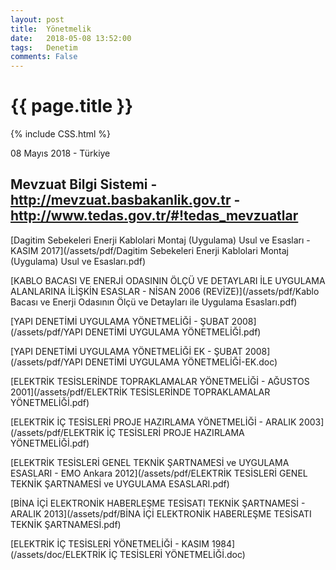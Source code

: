 ```yaml
---
layout: post
title:  Yönetmelik
date:   2018-05-08 13:52:00
tags:   Denetim
comments: False
---
```


{{ page.title }}
================
{% include CSS.html %}

<p class="meta">08 Mayıs 2018 - Türkiye</p>

Mevzuat Bilgi Sistemi - http://mevzuat.basbakanlik.gov.tr - http://www.tedas.gov.tr/#!tedas_mevzuatlar
-------------


[Dagitim Sebekeleri Enerji Kablolari Montaj (Uygulama) Usul ve Esasları - KASIM 2017](/assets/pdf/Dagitim Sebekeleri Enerji Kablolari Montaj (Uygulama) Usul ve Esasları.pdf)

[KABLO BACASI VE ENERJİ ODASININ ÖLÇÜ VE DETAYLARI İLE UYGULAMA ALANLARINA İLİŞKİN ESASLAR - NİSAN 2006 (REVİZE)](/assets/pdf/Kablo Bacası ve Enerji Odasının Ölçü ve Detayları ile Uygulama Esasları.pdf)

[YAPI DENETİMİ UYGULAMA YÖNETMELİĞİ - ŞUBAT 2008](/assets/pdf/YAPI DENETİMİ UYGULAMA YÖNETMELİĞİ.pdf)

[YAPI DENETİMİ UYGULAMA YÖNETMELİĞİ EK - ŞUBAT 2008](/assets/pdf/YAPI DENETİMİ UYGULAMA YÖNETMELİĞİ-EK.doc)

[ELEKTRİK TESİSLERİNDE TOPRAKLAMALAR YÖNETMELİĞİ - AĞUSTOS 2001](/assets/pdf/ELEKTRİK TESİSLERİNDE TOPRAKLAMALAR YÖNETMELİĞİ.pdf)

[ELEKTRİK İÇ TESİSLERİ PROJE HAZIRLAMA YÖNETMELİĞİ - ARALIK 2003](/assets/pdf/ELEKTRİK İÇ TESİSLERİ PROJE HAZIRLAMA YÖNETMELİĞİ.pdf)

[ELEKTRİK TESİSLERİ GENEL TEKNİK ŞARTNAMESİ ve UYGULAMA ESASLARI - EMO Ankara 2012](/assets/pdf/ELEKTRİK TESİSLERİ GENEL TEKNİK ŞARTNAMESİ ve UYGULAMA ESASLARI.pdf)

[BİNA İÇİ ELEKTRONİK HABERLEŞME TESİSATI TEKNİK ŞARTNAMESİ - ARALIK 2013](/assets/pdf/BİNA İÇİ ELEKTRONİK HABERLEŞME TESİSATI TEKNİK ŞARTNAMESİ.pdf)

[ELEKTRİK İÇ TESİSLERİ YÖNETMELİĞİ - KASIM 1984](/assets/doc/ELEKTRİK İÇ TESİSLERİ YÖNETMELİĞİ.doc)

